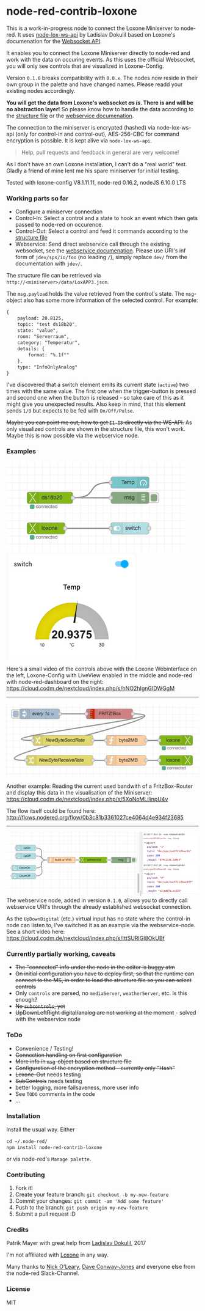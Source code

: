 # node-red-contrib-loxone

This is a work-in-progress node to connect the Loxone Miniserver to
node-red. It uses [node-lox-ws-api](https://github.com/alladdin/node-lox-ws-api) 
by Ladislav Dokulil based on Loxone's documenation for the [Websocket API](https://www.loxone.com/dede/wp-content/uploads/sites/2/2016/08/loxone-communicating-with-the-miniserver.pdf).

It enables you to connect the Loxone Miniserver directly to node-red and work with the data
on occuring events. As this uses the official Websocket, you will only see controls that are 
visualized in Loxone-Config. 

Version `0.1.0` breaks compatibility with `0.0.x`. The nodes now reside in their own group in the palette and have changed 
names. Please readd your existing nodes accordingly.

**You will get the data from Loxone's websocket _as is_. There is and will be no abstraction layer!**
So please know how to handle the data according to the [structure file](https://www.loxone.com/dede/wp-content/uploads/sites/2/2016/08/loxone-structure-file.pdf?x48792) 
or the [webservice documenation](https://www.loxone.com/enen/kb/web-services/).

The connection to the miniserver is encrypted (hashed) via node-lox-ws-api (only for control-in and control-out), AES-256-CBC for command encryption 
is possible. It is kept alive via `node-lox-ws-api`.

> Help, pull requests and feedback in general are very welcome!

As I don't have an own Loxone installation, I can't do a "real world" test. 
Gladly a friend of mine lent me his spare miniserver for initial testing.

Tested with loxone-config V8.1.11.11, node-red 0.16.2, nodeJS 6.10.0 LTS

### Working parts so far
* Configure a miniserver connection 
* Control-In: Select a control and a state to hook an event which then gets passed to node-red on occurence.
* Control-Out: Select a control and feed it commands according to the [structure file](https://www.loxone.com/dede/wp-content/uploads/sites/2/2016/08/loxone-structure-file.pdf?x48792)
* Webservice: Send direct webservice call through the existing websocket, see the [webservice documenation](https://www.loxone.com/enen/kb/web-services/). 
Please use URI's inf form of `jdev/sps/io/foo` (no leading `/`), simply replace `dev/` from the documentation with `jdev/`.

The structure file can be retrieved via `http://<miniserver>/data/LoxAPP3.json`.

The `msg.payload` holds the value retrieved from the control's state. The `msg`-object also has some more information of
the selected control. For example:

    {
        payload: 20.8125,
        topic: "test ds18b20",
        state: "value",
        room: "Serverraum",
        category: "Temperatur",
        details: {
            format: "%.1f°"
        },
        type: "InfoOnlyAnalog"
    }
    
I've discovered that a switch element emits its current state (`active`) two times with the same value.
The first one when the trigger-button is pressed and second one when the button is released - so 
take care of this as it might give you unexpected results.
Also keep in mind, that this element sends `1/0` but expects to be fed with `On/Off/Pulse`.

~~Maybe you can point me out, how to get `I1-I8` directly via the WS-API.~~ As only visualized controls are
shown in the structure file, this won't work. Maybe this is now possible via the webservice node.


### Examples

![image of node-red editor](node-red-contrib-loxone-editor.png)
![image node-red dashboard](node-red-contrib-loxone-dashboard.png)

Here's a small video of the controls above with the Loxone Webinterface on the left, Loxone-Config with LiveView enabled in the 
middle and node-red with node-red-dashboard on the right: https://cloud.codm.de/nextcloud/index.php/s/hNO2hIgnGIDWGqM

--- 

![image of node-red flow for fritzbox](node-red-contrib-loxone-demo-fritz.png)
  
Another example: Reading the current used bandwith of a FritzBox-Router and display 
this data in the visualisation of the Miniserver:  https://cloud.codm.de/nextcloud/index.php/s/5XoNoMLilinpU4v
    
The flow itself could be found here: http://flows.nodered.org/flow/0b3c81b3361027ce4064d4e934f23685    

---

![image of node-red flow for webservice](node-red-contrib-loxone-webservice.png)
The webservice node, added in version `0.1.0`, allows you to directly call webservice URI's through the already 
established websocket connection.

As the `UpDownDigital` (etc.) virtual input has no state where the control-in node can listen to, I've switched it as 
an example via the webservice-node. See a short video here: https://cloud.codm.de/nextcloud/index.php/s/IttSURIGl8OkUBf


### Currently partially working, caveats

* ~~The "connected" info under the node in the editor is buggy atm~~
* ~~On initial configuration you have to deploy first, so that the runtime can connect to the MS, in order 
to load the structure file so you can select controls~~
* Only `controls` are parsed, no `mediaServer`, `weatherServer`, etc. 
  Is this enough? 
* ~~No `subcontrols`, yet~~
* ~~UpDownLeftRight digital/analog are not working at the moment~~ - solved with the webservice node


### ToDo 
* Convenience / Testing!
* ~~Connection handling on first configuration~~
* ~~More info in `msg`-object based on structure file~~
* ~~Configuration of the encryption method - currently only "Hash"~~
* ~~Loxone-Out~~ needs testing
* ~~SubControls~~ needs testing
* better logging, more failsaveness, more user info
* See `TODO` comments in the code
* ...

### Installation
Install the usual way. Either

    cd ~/.node-red/
    npm install node-red-contrib-loxone
    
or via node-red's `Manage palette`.

### Contributing

1. Fork it!
2. Create your feature branch: `git checkout -b my-new-feature`
3. Commit your changes: `git commit -am 'Add some feature'`
4. Push to the branch: `git push origin my-new-feature`
5. Submit a pull request :D

### Credits
Patrik Mayer with great help from [Ladislav Dokulil](https://github.com/alladdin), 2017 

I'm not affiliated with [Loxone](https://www.loxone.com/) in any way.

Many thanks to [Nick O'Leary](https://github.com/knolleary), [Dave Conway-Jones](https://github.com/dceejay/)
 and everyone else from the node-red Slack-Channel. 

### License
MIT

